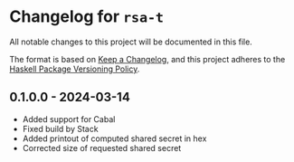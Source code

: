 # Changelog for `rsa-t`

All notable changes to this project will be documented in this file.

The format is based on [Keep a Changelog](https://keepachangelog.com/en/1.0.0/),
and this project adheres to the
[Haskell Package Versioning Policy](https://pvp.haskell.org/).

## 0.1.0.0 - 2024-03-14

- Added support for Cabal
- Fixed build by Stack
- Added printout of computed shared secret in hex
- Corrected size of requested shared secret


